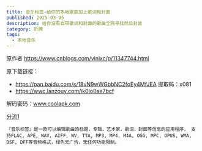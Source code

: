 ```yaml
---
title: 音乐标签-给你的本地歌曲加上歌词和封面
published: 2025-03-05
description: 给你没有自带歌词和封面的歌曲全网寻找然后封装
category: 折腾
tags:
  - 本地音乐
---
```

原作者 https://www.cnblogs.com/vinlxc/p/11347744.html

原下载链接：

* https://pan.baidu.com/s/18vN9wWGbbNC2foEy4MfJEA 提取码：x081    
* https://wwc.lanzouy.com/ik0lo0ae7bcf

解码密码：www.coolapk.com

[分流1](https://cdn.jsdelivr.net/gh/invmy/fuwari@blog/gallery/blog/musictag-v1.0.9.0.zip) 

```
『音乐标签』是一款可以编辑歌曲的标题，专辑，艺术家，歌词，封面等信息的应用程序， 支持FLAC, APE, WAV, AIFF, WV, TTA, MP3, MP4, M4A, OGG, MPC, OPUS, WMA, DSF, DFF等音频格式，绿色无广告，无任何功能限制。
```
